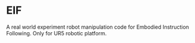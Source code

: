 # EIF
A real world experiment robot manipulation code for Embodied Instruction Following. Only for UR5 robotic platform.

